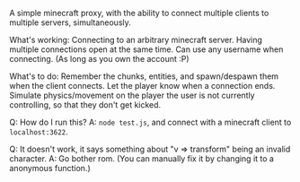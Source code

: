 A simple minecraft proxy, with the ability to connect multiple clients to multiple servers, simultaneously.

What's working:
	Connecting to an arbitrary minecraft server.
	Having multiple connections open at the same time.
	Can use any username when connecting. (As long as you own the account :P)


What's to do:
	Remember the chunks, entities, and spawn/despawn them when the client connects.
	Let the player know when a connection ends.
	Simulate physics/movement on the player the user is not currently controlling, so that they don't get kicked.

Q: How do I run this?
A: `node test.js`, and connect with a minecraft client to `localhost:3622`.

Q: It doesn't work, it says something about "v => transform" being an invalid character.
A: Go bother rom. (You can manually fix it by changing it to a anonymous function.)